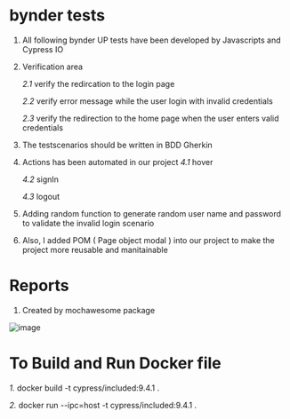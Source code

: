 # bynder tests 
1. All following bynder UP tests have been developed by Javascripts and Cypress IO 

2. Verification area

     *2.1* verify the redircation to the login page 
 
     *2.2* verify error message while the user login with invalid credentials 
 
     *2.3* verify the redirection to the home page when the user enters valid credentials 

3. The testscenarios should be written in BDD Gherkin

4. Actions has been automated in our project
   *4.1* hover
 
   *4.2* signIn 
 
   *4.3* logout
 
5. Adding random function to generate random user name and password to validate the invalid login scenario 

6. Also, I added POM ( Page object modal ) into our project to make the project more reusable and manitainable 


# Reports
1. Created by mochawesome package  

![image](https://user-images.githubusercontent.com/20645322/153772159-cef177a8-5ba8-475b-8acc-d9db46b775ff.png)
  

# To Build and Run Docker file

*1.* docker build -t cypress/included:9.4.1 .

*2.* docker run --ipc=host -t cypress/included:9.4.1 .


